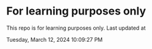 # For learning purposes only
This repo is for learning purposes only.
Last updated at

Tuesday, March 12, 2024 10:09:27 PM

